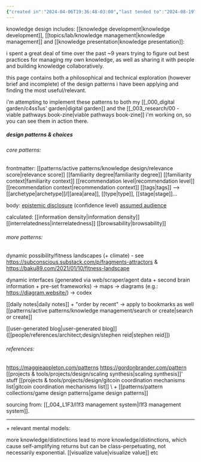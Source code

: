 ```yaml
---
{"created in":"2024-04-06T19:36:48-03:00","last tended to":"2024-08-19T03:15:19-03:00","tags":["🌱","knowledgedesign","patterns","design"],"relevancescore":96,"dg-publish":true,"permalink":"/patterns/pattern-collections/knowledge-design-patterns/","dgPassFrontmatter":true,"created":"2024-04-06T19:36:48.498-03:00","updated":"2024-08-19T03:18:52.768-03:00"}
---
```


knowledge design includes: [[knowledge development\|knowledge development]], [[topics/lab/knowledge management\|knowledge management]] and [[knowledge presentation\|knowledge presentation]]:

i spent a great deal of time over the past ~9 years trying to figure out best practices for managing my own knowledge, as well as sharing it with people and building knowledge collaboratively.

this page contains both a philosophical and technical exploration (however brief and incomplete) of the design patterns i have been applying and finding the most useful/relevant.

i'm attempting to implement these patterns to both my [[_000_digital garden/c4ss1us' garden\|digital garden]] and the [[_003_research/00 - viable pathways book-zine\|viable pathways book-zine]] i'm working on, so you can see them in action there.

##### design patterns & choices

###### core patterns:

frontmatter:
[[patterns/active patterns/knowledge design/relevance score\|relevance score]]
[[familiarity degree\|familiarity degree]]
[[familiarity context\|familiarity context]]
[[recommendation level\|recommendation level]]
[[recommendation context\|recommendation context]]
[[tags\|tags]]
--> [[archetype\|archetype]]/[[area\|area]], [[type\|type]], [[stage\|stage]]...

body:
[epistemic disclosure](https://maggieappleton.com/epistemic-disclosure) (confidence level)
[assumed audience](https://maggieappleton.com/assumed-audience)

calculated:
[[information density\|information density]]
[[interrelatedness\|interrelatedness]]
[[browsability\|browsability]]

###### more patterns:

dynamic possibility/fitness landscapes (+ climate) - see https://subconscious.substack.com/p/fragments-attractors & https://baku89.com/2021/01/10/fitness-landscape

dynamic interfaces (generated via web/scraper/agent data + second brain information + pre-set frameworks)
-> maps
-> diagrams (e.g.: https://diagram.website/)
-> codex

[[daily notes\|daily notes]] + "order by recent" -> apply to bookmarks as well
[[patterns/active patterns/knowledge management/search or create\|search or create]]

[[user-generated blog\|user-generated blog]] ([[people/references/architect;design/stephen reid\|stephen reid]])

###### references:

https://maggieappleton.com/patterns
https://gordonbrander.com/pattern
[[projects & tools/projects/design/scaling synthesis\|scaling synthesis]]' stuff
[[projects & tools/projects/design/gitcoin coordination mechanisms list\|gitcoin coordination mechanisms list]]
\ + [[patterns/pattern collections/game design patterns\|game design patterns]]

sourcing from: [[_004_L1F3/l1f3 management system\|l1f3 management system]].

---

\+ relevant mental models:

more knowledge/distinctions lead to more knowledge/distinctions, which cause self-amplifying returns but can be class-perpetuating, not necessarily exponential.
[[visualize value\|visualize value]]
etc
